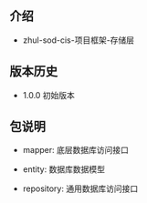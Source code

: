 ## 介绍
 + zhul-sod-cis-项目框架-存储层
 
## 版本历史
 + 1.0.0 初始版本
 
## 包说明
 + mapper: 底层数据库访问接口
 
 + entity: 数据库数据模型
 
 + repository: 通用数据库访问接口